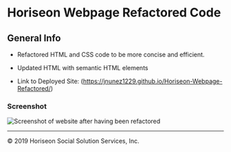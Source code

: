 # Horiseon Webpage Refactored Code

## General Info

*   Refactored HTML and CSS code to be more concise and efficient. 

*   Updated HTML with semantic HTML elements

*   Link to Deployed Site: (https://jnunez1229.github.io/Horiseon-Webpage-Refactored/)

### Screenshot

![Screenshot of website after having been refactored](assets/images/horiseon.homepage.refactored.png)

---
© 2019 Horiseon Social Solution Services, Inc.
